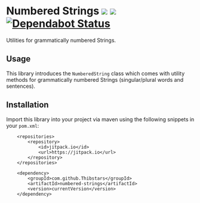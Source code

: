 # Numbered Strings [![](https://jitpack.io/v/Thibstars/numbered-strings.svg)](https://jitpack.io/#Thibstars/numbered-strings) [![](https://jitci.com/gh/Thibstars/numbered-strings/svg)](https://jitci.com/gh/Thibstars/numbered-strings) [![Dependabot Status](https://api.dependabot.com/badges/status?host=github&repo=Thibstars/numbered-strings)](https://dependabot.com)


Utilities for grammatically numbered Strings.

## Usage
This library introduces the `NumberedString` class which comes with utility methods for grammatically numbered Strings (singular/plural words and sentences).

## Installation
Import this library into your project via maven using the following snippets in your `pom.xml`:

````
	<repositories>
		<repository>
		    <id>jitpack.io</id>
		    <url>https://jitpack.io</url>
		</repository>
	</repositories>
````

````
	<dependency>
	    <groupId>com.github.Thibstars</groupId>
	    <artifactId>numbered-strings</artifactId>
	    <version>currentVersion</version>
	</dependency>
````